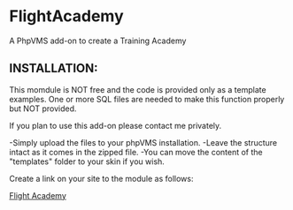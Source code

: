 # FlightAcademy
A PhpVMS add-on to create a Training Academy

INSTALLATION:
-------------

This momdule is NOT free and the code is provided only as a template examples.
One or more SQL files are needed to make this function properly but NOT provided.

If you plan to use this add-on please contact me privately.

-Simply upload the files to your phpVMS installation.
-Leave the structure intact as it comes in the zipped file.
-You can move the content of the "templates" folder to your skin if you wish.

Create a link on your site to the module as follows:

<a href="<?php echo url('/FlightAcademy') ?>">Flight Academy</a>
